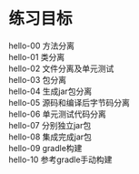 练习目标
=======

hello-00  方法分离  
hello-01  类分离  
hello-02  文件分离及单元测试  
hello-03  包分离  
hello-04  生成jar包分离  
hello-05  源码和编译后字节码分离  
hello-06  单元测试代码分离  
hello-07  分别独立jar包  
hello-08  集成完成jar包  
hello-09  gradle构建  
hello-10  参考gradle手动构建  
